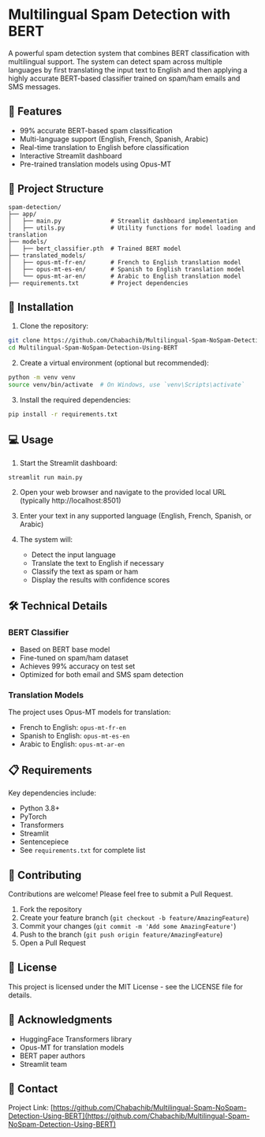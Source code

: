 # Multilingual Spam Detection with BERT

A powerful spam detection system that combines BERT classification with multilingual support. The system can detect spam across multiple languages by first translating the input text to English and then applying a highly accurate BERT-based classifier trained on spam/ham emails and SMS messages.

## 🎯 Features

- 99% accurate BERT-based spam classification
- Multi-language support (English, French, Spanish, Arabic)
- Real-time translation to English before classification
- Interactive Streamlit dashboard
- Pre-trained translation models using Opus-MT

## 📁 Project Structure

```
spam-detection/
├── app/
│   ├── main.py              # Streamlit dashboard implementation
│   ├── utils.py             # Utility functions for model loading and translation
├── models/
│   ├── bert_classifier.pth  # Trained BERT model
├── translated_models/
│   ├── opus-mt-fr-en/       # French to English translation model
│   ├── opus-mt-es-en/       # Spanish to English translation model
│   └── opus-mt-ar-en/       # Arabic to English translation model
├── requirements.txt         # Project dependencies
```

## 🚀 Installation

1. Clone the repository:
```bash
git clone https://github.com/Chabachib/Multilingual-Spam-NoSpam-Detection-Using-BERT.git
cd Multilingual-Spam-NoSpam-Detection-Using-BERT
```

2. Create a virtual environment (optional but recommended):
```bash
python -m venv venv
source venv/bin/activate  # On Windows, use `venv\Scripts\activate`
```

3. Install the required dependencies:
```bash
pip install -r requirements.txt
```

## 💻 Usage

1. Start the Streamlit dashboard:
```bash
streamlit run main.py
```

2. Open your web browser and navigate to the provided local URL (typically http://localhost:8501)

3. Enter your text in any supported language (English, French, Spanish, or Arabic)

4. The system will:
   - Detect the input language
   - Translate the text to English if necessary
   - Classify the text as spam or ham
   - Display the results with confidence scores

## 🛠️ Technical Details

### BERT Classifier
- Based on BERT base model
- Fine-tuned on spam/ham dataset
- Achieves 99% accuracy on test set
- Optimized for both email and SMS spam detection

### Translation Models
The project uses Opus-MT models for translation:
- French to English: `opus-mt-fr-en`
- Spanish to English: `opus-mt-es-en`
- Arabic to English: `opus-mt-ar-en`

## 📋 Requirements

Key dependencies include:
- Python 3.8+
- PyTorch
- Transformers
- Streamlit
- Sentencepiece
- See `requirements.txt` for complete list

## 🤝 Contributing

Contributions are welcome! Please feel free to submit a Pull Request.

1. Fork the repository
2. Create your feature branch (`git checkout -b feature/AmazingFeature`)
3. Commit your changes (`git commit -m 'Add some AmazingFeature'`)
4. Push to the branch (`git push origin feature/AmazingFeature`)
5. Open a Pull Request

## 📄 License

This project is licensed under the MIT License - see the LICENSE file for details.

## 🙏 Acknowledgments

- HuggingFace Transformers library
- Opus-MT for translation models
- BERT paper authors
- Streamlit team

## 📧 Contact

Project Link: [https://github.com/Chabachib/Multilingual-Spam-NoSpam-Detection-Using-BERT](https://github.com/Chabachib/Multilingual-Spam-NoSpam-Detection-Using-BERT)
